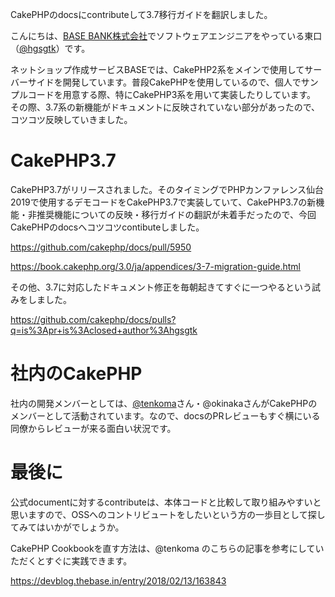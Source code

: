 CakePHPのdocsにcontributeして3.7移行ガイドを翻訳しました。

こんにちは、[BASE BANK株式会社]()でソフトウェアエンジニアをやっている東口（[@hgsgtk]()）です。

ネットショップ作成サービスBASEでは、CakePHP2系をメインで使用してサーバーサイドを開発しています。普段CakePHPを使用しているので、個人でサンプルコードを用意する際、特にCakePHP3系を用いて実装したりしています。
その際、3.7系の新機能がドキュメントに反映されていない部分があったので、コツコツ反映していきました。

# CakePHP3.7
CakePHP3.7がリリースされました。そのタイミングでPHPカンファレンス仙台2019で使用するデモコードをCakePHP3.7で実装していて、CakePHP3.7の新機能・非推奨機能についての反映・移行ガイドの翻訳が未着手だったので、今回CakePHPのdocsへコツコツcontibuteしました。

https://github.com/cakephp/docs/pull/5950

https://book.cakephp.org/3.0/ja/appendices/3-7-migration-guide.html

その他、3.7に対応したドキュメント修正を毎朝起きてすぐに一つやるという試みをしました。

https://github.com/cakephp/docs/pulls?q=is%3Apr+is%3Aclosed+author%3Ahgsgtk

# 社内のCakePHP
社内の開発メンバーとしては、[@tenkoma]()さん・@okinakaさんがCakePHPのメンバーとして活動されています。なので、docsのPRレビューもすぐ横にいる同僚からレビューが来る面白い状況です。

# 最後に
公式documentに対するcontributeは、本体コードと比較して取り組みやすいと思いますので、OSSへのコントリビュートをしたいという方の一歩目として探してみてはいかがでしょうか。

CakePHP Cookbookを直す方法は、@tenkoma のこちらの記事を参考にしていただくとすぐに実践できます。

https://devblog.thebase.in/entry/2018/02/13/163843

